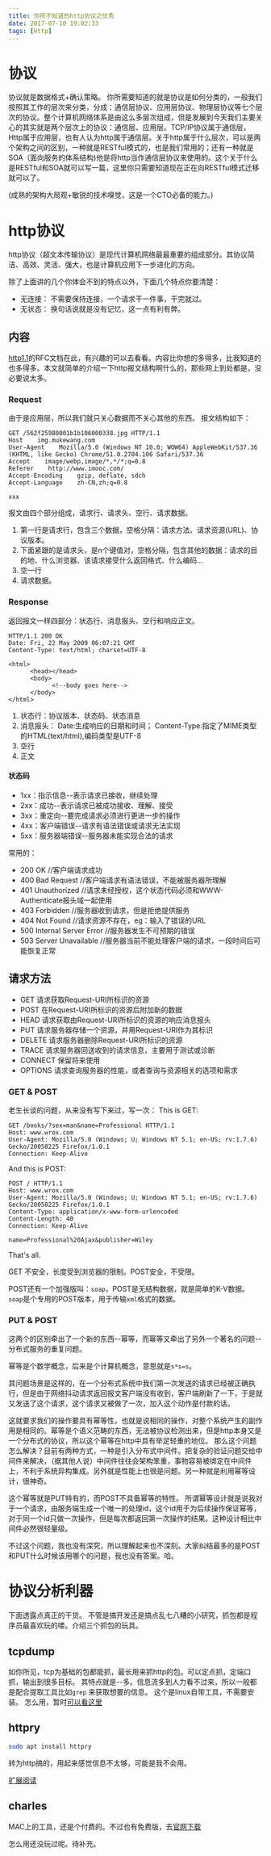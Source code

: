 ```yaml
---
title: 你所不知道的http协议之优秀
date: 2017-07-10 19:02:33
tags: [Http]
---
```


# 协议

协议就是数据格式+确认策略。
你所需要知道的就是协议是如何分类的，一般我们按照其工作的层次来分类，分成：通信层协议、应用层协议、物理层协议等七个层次的协议。整个计算机网络体系是由这么多层次组成，但是发展到今天我们主要关心的其实就是两个层次上的协议：通信层、应用层。TCP/IP协议属于通信层，Http属于应用层，也有人认为http属于通信层。关于http属于什么层次，可以是两个架构之间的区别，一种就是RESTful模式的，也是我们常用的；还有一种就是SOA（面向服务的体系结构)他是将http当作通信层协议来使用的。这个关于什么是RESTful和SOA就可以写一篇，这里你只需要知道现在正在向RESTful模式迁移就可以了。

(成熟的架构大局观+敏锐的技术嗅觉，这是一个CTO必备的能力。)

# http协议

http协议（超文本传输协议）是现代计算机网络最最重要的组成部分。其协议简洁、高效、灵活、强大，也是计算机应用下一步进化的方向。

除了上面讲的几个你体会不到的特点以外，下面几个特点你要清楚：
- 无连接： 不需要保持连接，一个请求干一件事，干完就过。
- 无状态： 换句话说就是没有记忆，这一点有利有弊。

## 内容
[http1.1](https://tools.ietf.org/pdf/rfc2616.pdf)的RFC文档在此，有兴趣的可以去看看。内容比你想的多得多，比我知道的也多得多。本文就简单的介绍一下http报文结构啊什么的，那些网上到处都是，没必要说太多。

### Request
由于是应用层，所以我们就只关心数据而不关心其他的东西。
报文结构如下：
```http
GET /562f25980001b1b106000338.jpg HTTP/1.1
Host    img.mukewang.com
User-Agent    Mozilla/5.0 (Windows NT 10.0; WOW64) AppleWebKit/537.36 (KHTML, like Gecko) Chrome/51.0.2704.106 Safari/537.36
Accept    image/webp,image/*,*/*;q=0.8
Referer    http://www.imooc.com/
Accept-Encoding    gzip, deflate, sdch
Accept-Language    zh-CN,zh;q=0.8

xxx
```
报文由四个部分组成，请求行、请求头、空行、请求数据。
1. 第一行是请求行，包含三个数据，空格分隔：请求方法、请求资源(URL)、协议版本。
2. 下面紧跟的是请求头，是n个键值对，空格分隔，包含其他的数据：请求的目的地、什么浏览器、该请求接受什么返回格式、什么编码... 
3. 空一行
4. 请求数据。

### Response
返回报文一样四部分：状态行、消息报头、空行和响应正文。
```http
HTTP/1.1 200 OK
Date: Fri, 22 May 2009 06:07:21 GMT
Content-Type: text/html; charset=UTF-8

<html>
      <head></head>
      <body>
            <!--body goes here-->
      </body>
</html>
```
1. 状态行：协议版本、状态码、状态消息
2. 消息报头： Date:生成响应的日期和时间；
              Content-Type:指定了MIME类型的HTML(text/html),编码类型是UTF-8
3. 空行
4. 正文

#### 状态码
- 1xx：指示信息--表示请求已接收，继续处理
- 2xx：成功--表示请求已被成功接收、理解、接受
- 3xx：重定向--要完成请求必须进行更进一步的操作
- 4xx：客户端错误--请求有语法错误或请求无法实现
- 5xx：服务器端错误--服务器未能实现合法的请求

常用的：
- 200 OK                        //客户端请求成功
- 400 Bad Request               //客户端请求有语法错误，不能被服务器所理解
- 401 Unauthorized              //请求未经授权，这个状态代码必须和WWW-Authenticate报头域一起使用 
- 403 Forbidden                 //服务器收到请求，但是拒绝提供服务
- 404 Not Found                 //请求资源不存在，eg：输入了错误的URL
- 500 Internal Server Error     //服务器发生不可预期的错误
- 503 Server Unavailable        //服务器当前不能处理客户端的请求，一段时间后可能恢复正常

## 请求方法
- GET     请求获取Request-URI所标识的资源
- POST    在Request-URI所标识的资源后附加新的数据
- HEAD    请求获取由Request-URI所标识的资源的响应消息报头
- PUT     请求服务器存储一个资源，并用Request-URI作为其标识
- DELETE  请求服务器删除Request-URI所标识的资源
- TRACE   请求服务器回送收到的请求信息，主要用于测试或诊断
- CONNECT 保留将来使用
- OPTIONS 请求查询服务器的性能，或者查询与资源相关的选项和需求

### GET & POST
老生长谈的问题，从来没有写下来过，写一次：
This is GET:
```http
GET /books/?sex=man&name=Professional HTTP/1.1
Host: www.wrox.com
User-Agent: Mozilla/5.0 (Windows; U; Windows NT 5.1; en-US; rv:1.7.6)
Gecko/20050225 Firefox/1.0.1
Connection: Keep-Alive
```
And this is POST:
```http
POST / HTTP/1.1
Host: www.wrox.com
User-Agent: Mozilla/5.0 (Windows; U; Windows NT 5.1; en-US; rv:1.7.6)
Gecko/20050225 Firefox/1.0.1
Content-Type: application/x-www-form-urlencoded
Content-Length: 40
Connection: Keep-Alive

name=Professional%20Ajax&publisher=Wiley
```
That's all.

GET 不安全，长度受到浏览器的限制。POST安全，不受限。

POST还有一个加强版叫：`soap`，POST是无结构数据，就是简单的K-V数据。`soap`是个专用的POST版本，用于传输`xml`格式的数据。

### PUT & POST
这两个的区别牵出了一个新的东西--幂等，而幂等又牵出了另外一个著名的问题--分布式服务的重复问题。

幂等是个数学概念，后来是个计算机概念，意思就是`s*s=s`。

其问题场景是这样的，在一个分布式系统中我们第一次发送的请求已经被正确执行，但是由于网络抖动请求返回报文客户端没有收到，客户端刷新了一下，于是就又发送了这个请求，这个请求又被做了一次，加入这个动作是付款的话。

这就要求我们的操作要具有幂等性，也就是说相同的操作，对整个系统产生的副作用是相同的。幂等是个语义范畴的东西，无法被协议检测出来，但是http本身又是一个分布式的协议，所以这个幂等在http中具有举足轻重的地位。
那么这个问题怎么解决？目前有两种方式，一种是引入分布式中间件。把复杂的验证问题交给中间件来解决，（据其他人说）中间件往往会架构笨重，事物容易被绑定在中间件上，不利于系统异构集成。另外就是性能上也很是问题。另一种就是利用幂等设计，很神奇。

这个幂等就是PUT特有的，而POST不具备幂等的特性。
所谓幂等设计就是说我对于一个请求，由服务端生成一个唯一的处理id，这个id用于为后续操作保证幂等，对于同一个id只做一次操作，但是每次都返回第一次操作的结果。这种设计相比中间件必然很轻量级。

不过这个问题，我也没有深究，所以理解起来也不深刻。大家纠结最多的是POST和PUT什么时候该用哪个的问题，我也没有答案。哈。

# 协议分析利器

下面透露点真正的干货。
不管是搞开发还是搞点乱七八糟的小研究，抓包都是程序员最喜欢玩的喽。介绍三个抓包的玩具。

## tcpdump
如你所见，tcp为基础的包都能抓，最长用来抓http的包。可以定点抓，定端口抓，输出到很多目标。
其特点就是--多。信息流多到人力看不过来，所以一般都是配合提取工具比如`grep` 来获取想要的信息。
这个是linux自带工具，不需要安装。
怎么用，暂时[可以看这里](http://blog.csdn.net/kofandlizi/article/details/8106841)

## httpry
```bash
sudo apt install httpry
```
转为http搞的，用起来感觉信息不太够，可能是我不会用。

[扩展阅读](http://www.cnblogs.com/zhengah/p/4422786.html)

## charles

MAC上的工具，还是个付费的。不过也有免费版，去[官网下载](https://www.charlesproxy.com/download/)

怎么用还没玩过呢。待补充。
